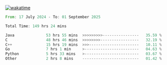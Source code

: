 [![wakatime](https://wakatime.com/badge/user/5970ac98-85fb-4bfd-a7d8-142e7d5bd274.svg)](https://wakatime.com/@5970ac98-85fb-4bfd-a7d8-142e7d5bd274)

<!--START_SECTION:waka-->

```rust
From: 17 July 2024 - To: 01 September 2025

Total Time: 149 hrs 24 mins

Java              53 hrs 55 mins  >>>>>>>>>----------------   35.59 %
C                 48 hrs 46 mins  >>>>>>>>-----------------   32.19 %
C++               15 hrs 19 mins  >>>----------------------   10.11 %
Go                7 hrs 1 min     >------------------------   04.63 %
Python            5 hrs 33 mins   >------------------------   03.67 %
Other             2 hrs 8 mins    -------------------------   01.42 %
```

<!--END_SECTION:waka-->
